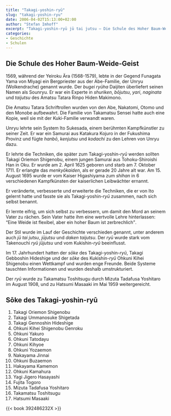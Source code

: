```yaml
---
title: "Takagi-yoshin-ryū"
slug: "takagi-yoshin-ryu"
date: 2006-04-02T15:13:00+02:00
author: "Stefan Imhoff"
excerpt: "Takagi-yoshin-ryū jū tai jutsu – Die Schule des Hoher Baum-Weide-Geist, deren Philosophie die Nachgiebigkeit ist (Eine Weide ist flexibel, aber ein hoher Baum ist zerbrechlich)."
categories:
- Geschichte
- Schulen
---
```


## Die Schule des Hoher Baum-Weide-Geist

1569, während der Yeiroku Ära (1568-1579), lebte in der Gegend Funagata Yama von Miyagi ein Bergpriester aus der Abe-Familie, der Unryu (Wolkendrache) genannt wurde. Der *bugei* *ryūha* Daijiten überliefert seinen Namen als Sounryu. Er war ein Experte in *shuriken*, *bōjutsu*, *yari*, *naginata* und *taijutsu* des Amatsu Tatara Rinpo Hiden Makimono.

Die Amatsu Tatara Schriftrollen wurden von den Abe, Nakatomi, Otomo und den Monobe aufbewahrt. Die Familie von Takamatsu Sensei hatte auch eine Kopie, weil sie mit der Kuki-Familie verwandt waren.

Unryu lehrte sein System Ito Sukesada, einem berühmten Kampfkünstler zu seiner Zeit. Er war ein Samurai aus Katakura Kojuro in der Fukushima Provinz und fügte *hanbō*, *kenjutsu* und *kodachi* zu den Lehren von Unryu dazu.

Er lehrte die Techniken, die später zum Takagi-yoshin-*ryū* werden sollten Takagi Oriemon Shigenobu, einem jungen Samurai aus Tohoku-Shiroishi Han in Oku. Er wurde am 2. April 1625 geboren und starb am 7. Oktober 1711. Er erlangte das *menkyōkaiden*, als er gerade 20 Jahre alt war. Am 15. August 1695 wurde er vom Kaiser Higashiyama zum *shihan* in 6 verschiedenen Kampfkünsten der kaiserlichen Leibwächter ernannt.

Er veränderte, verbesserte und erweiterte die Techniken, die er von Ito gelernt hatte und fasste sie als Takagi-yoshin-*ryū* zusammen, nach sich selbst benannt.

Er lernte eifrig, um sich selbst zu verbessern, um damit den Mord an seinem Vater zu rächen. Sein Vater hatte ihm eine wertvolle Lehre hinterlassen: <q>Eine Weide ist flexibel, aber ein hoher Baum ist zerbrechlich</q>.

Der Stil wurde im Lauf der Geschichte verschieden genannt, unter anderem auch *jū tai jutsu*, *jūjutsu* und *daken taijutsu*. Der *ryū* wurde stark vom Takenouchi *ryū* *jūjutsu* und vom Kukishin-*ryū* beeinflusst.

Im 17. Jahrhundert hatten der *sōke* des Takagi-yoshin-*ryū*, Takagi Gebboshin Hideshige und der *sōke* des Kukishin-*ryū* Ohkuni Kihei Shigenobu einen Wettkampf und wurden enge Freunde. Beide Systeme tauschten Informationen und wurden deshalb umstrukturiert.

Der *ryū* wurde zu Takamatsu Toshitsugu durch Mizuta Tadafusa Yoshitaro im August 1908, und zu Hatsumi Masaaki im Mai 1959 weitergereicht.


## Sōke des Takagi-yoshin-ryū

1. Takagi Oriemon Shigenobu
2. Takagi Ummanosuke Shigetada
3. Takagi Gennoshin Hideshige
4. Ohkuni Kihei Shigenobu Genroku
5. Ohkuni Yakuro
6. Ohkuni Tatodayu
7. Ohkuni Kihyoe
8. Ohkuni Yozaemon
9. Nakayama Jinnai
10. Ohkuni Buzaemon
11. Hakayama Kamemon
12. Ohkuni Kamahura
13. Yagi Jigero Hasayashi
14. Fujita Togoro
15. Mizuta Tadafusa Yoshitaro
16. Takamatsu Toshitsugu
17. Hatsumi Masaaki

{{< book 392486232X >}}
